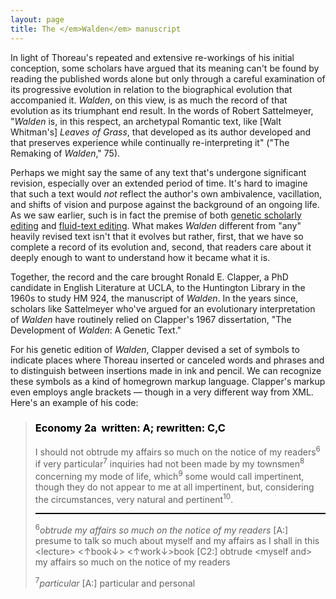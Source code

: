 ```yaml
---
layout: page
title: The </em>Walden</em> manuscript
---
```


In light of Thoreau's repeated and extensive re-workings of his initial conception, some scholars have argued that its meaning can't be found by reading the published words alone but only through a careful examination of its progressive evolution in relation to the biographical evolution that accompanied it. *Walden*, on this view, is as much the record of that evolution as its triumphant end result. In the words of Robert Sattelmeyer, "*Walden* is, in this respect, an archetypal Romantic text, like [Walt Whitman's] *Leaves of Grass*, that developed as its author developed and that preserves experience while continually re-interpreting it" ("The Remaking of *Walden*," 75).

Perhaps we might say the same of any text that's undergone significant revision, especially over an extended period of time. It's hard to imagine that such a text would *not* reflect the author's own ambivalence, vacillation, and shifts of vision and purpose against the background of an ongoing life. As we saw earlier, such is in fact the premise of both [genetic scholarly editing](/editing/types-of-scholarly-editing#genetic-editing) and [fluid-text editing](/editing/types-of-scholarly-editing#fluid-text-editing). What makes *Walden* different from "any" heavily revised text isn't that it evolves but rather, first, that we have so complete a record of its evolution and, second, that readers care about it deeply enough to want to understand how it became what it is.

Together, the record and the care brought Ronald E. Clapper, a PhD candidate in English Literature at UCLA, to the Huntington Library in the 1960s to study HM 924, the manuscript of *Walden*. In the years since, scholars like Sattelmeyer who've argued for an evolutionary interpretation of *Walden* have routinely relied on Clapper's 1967 dissertation, "The Development of *Walden*: A Genetic Text."

For his genetic edition of *Walden*, Clapper devised a set of symbols to indicate places where Thoreau inserted or canceled words and phrases and to distinguish between insertions made in ink and pencil. We can recognize these symbols as a kind of homegrown markup language. Clapper's markup even employs angle brackets — though in a very different way from XML. Here's an example of his code:


<blockquote style="font-style:normal;">
<h3 style="color:#000;">Economy 2a &nbsp;written: A; rewritten: C,C</h3>  
<p>I should not obtrude my affairs so much on the notice of my readers<sup>6</sup> if very particular<sup>7</sup> inquiries had not been made by my townsmen<sup>8</sup> concerning my mode of life, which<sup>9</sup> some would call impertinent, though they do not appear to me at all impertinent, but, considering the circumstances, very natural and pertinent<sup>10</sup>.</p>
<hr style="border-top:1px solid black;" />
<p><sup>6</sup><em>obtrude my affairs so much on the notice of my readers</em> [A:] presume to talk so much about myself and my affairs as I shall in this &lt;lecture&gt; &lt;&uparrow;book&downarrow;&gt; &lt;&uparrow;work&downarrow;&gt;book [C2:] obtrude &lt;myself and&gt; my affairs so much on the notice of my readers</p>
<p><sup>7</sup><em>particular</em> [A:] particular and personal</p>
</blockquote>

<!-- We can recognize this developmental or evolutionary approach to understanding *Walden* as the same one that [genetic scholarly editing](/editing/types-of-scholarly-editing#genetic-editing) and [fluid-text editing](/editing/types-of-scholarly-editing#fluid-text-editing) take toward texts in general. Where there's a manuscript that preserves a text's process of becoming, a complete understanding of the text will require us to follow that process. 

Whether we come to the *Walden* manuscript seeking to re-focus our understanding of a classic or to illustrate the general proposition that a text's being — whether a Romantic one or not — resides in its becoming (and we can do both at once), our starting point has to be the manuscript as an object. To understand it as an object, we have to build a model of it: to describe it *as a thing* and to describe *the things within it*, such as the types of structural and conceptual features we discussed on the previous page.

That's exactly what Ronald E. Clapper set out to do in his 1967 PhD dissertation, "The Development of *Walden*: A Genetic Text." He did it without computers (which existed at the time but not in a form that would have helped him) and without XML (which did not yet exist). He did it using something we can recognize as *markup*, even though he didn't call it that. 

<!-- Next page: Clapper's dissertation as attempt to "mark up" the changes to Walden. How it looks in fluid-text TEI. Examples of xpath results. Data-modeling and Thoreau. -->

<!-- Next after: TEI as a standard for XML; history, etc. -->

<!-- Next after: Using the Walden MS image spreadsheet. Sand foliage example -->

<!-- Next after: Using Walden MS in the classroom; Rebecca's students' examples -->

<!-- Next after: IIIF images -->

<!-- Next after: other ways to tell revision stories using MS: eg, TimelineJS -->